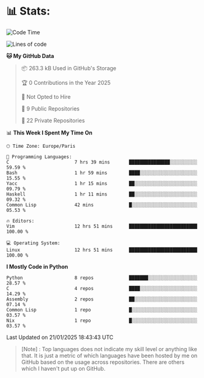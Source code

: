 

<h1>📊 Stats:</h1>

<!--START_SECTION:waka-->
![Code Time](http://img.shields.io/badge/Code%20Time-728%20hrs%203%20mins-blue)

![Lines of code](https://img.shields.io/badge/From%20Hello%20World%20I%27ve%20Written-6.4%20million%20lines%20of%20code-blue)

**🐱 My GitHub Data** 

> 📦 263.3 kB Used in GitHub's Storage 
 > 
> 🏆 0 Contributions in the Year 2025
 > 
> 🚫 Not Opted to Hire
 > 
> 📜 9 Public Repositories 
 > 
> 🔑 22 Private Repositories 
 > 
📊 **This Week I Spent My Time On** 

```text
🕑︎ Time Zone: Europe/Paris

💬 Programming Languages: 
C                        7 hrs 39 mins       ███████████████░░░░░░░░░░   59.59 % 
Bash                     1 hr 59 mins        ████░░░░░░░░░░░░░░░░░░░░░   15.55 % 
Yacc                     1 hr 15 mins        ██░░░░░░░░░░░░░░░░░░░░░░░   09.79 % 
Haskell                  1 hr 11 mins        ██░░░░░░░░░░░░░░░░░░░░░░░   09.32 % 
Common Lisp              42 mins             █░░░░░░░░░░░░░░░░░░░░░░░░   05.53 % 

🔥 Editors: 
Vim                      12 hrs 51 mins      █████████████████████████   100.00 % 

💻 Operating System: 
Linux                    12 hrs 51 mins      █████████████████████████   100.00 % 
```

**I Mostly Code in Python** 

```text
Python                   8 repos             ███████░░░░░░░░░░░░░░░░░░   28.57 % 
C                        4 repos             ████░░░░░░░░░░░░░░░░░░░░░   14.29 % 
Assembly                 2 repos             ██░░░░░░░░░░░░░░░░░░░░░░░   07.14 % 
Common Lisp              1 repo              █░░░░░░░░░░░░░░░░░░░░░░░░   03.57 % 
Nix                      1 repo              █░░░░░░░░░░░░░░░░░░░░░░░░   03.57 % 
```




 Last Updated on 21/01/2025 18:43:43 UTC
<!--END_SECTION:waka-->

 > [Note] : Top languages does not indicate my skill level or anything like that. It is just a metric of which languages have been hosted by me on GitHub based on the usage across repositories. There are others which I haven't put up on GitHub.</span>
